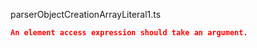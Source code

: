 parserObjectCreationArrayLiteral1.ts
```json
An element access expression should take an argument.
```
